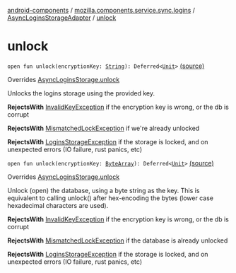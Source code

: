 [android-components](../../index.md) / [mozilla.components.service.sync.logins](../index.md) / [AsyncLoginsStorageAdapter](index.md) / [unlock](./unlock.md)

# unlock

`open fun unlock(encryptionKey: `[`String`](https://kotlinlang.org/api/latest/jvm/stdlib/kotlin/-string/index.html)`): Deferred<`[`Unit`](https://kotlinlang.org/api/latest/jvm/stdlib/kotlin/-unit/index.html)`>` [(source)](https://github.com/mozilla-mobile/android-components/blob/master/components/service/sync-logins/src/main/java/mozilla/components/service/sync/logins/AsyncLoginsStorage.kt#L303)

Overrides [AsyncLoginsStorage.unlock](../-async-logins-storage/unlock.md)

Unlocks the logins storage using the provided key.

**RejectsWith**
[InvalidKeyException](../-invalid-key-exception.md) if the encryption key is wrong, or the db is corrupt

**RejectsWith**
[MismatchedLockException](../-mismatched-lock-exception.md) if we're already unlocked

**RejectsWith**
[LoginsStorageException](../-logins-storage-exception.md) if the storage is locked, and on unexpected
    errors (IO failure, rust panics, etc)

`open fun unlock(encryptionKey: `[`ByteArray`](https://kotlinlang.org/api/latest/jvm/stdlib/kotlin/-byte-array/index.html)`): Deferred<`[`Unit`](https://kotlinlang.org/api/latest/jvm/stdlib/kotlin/-unit/index.html)`>` [(source)](https://github.com/mozilla-mobile/android-components/blob/master/components/service/sync-logins/src/main/java/mozilla/components/service/sync/logins/AsyncLoginsStorage.kt#L307)

Overrides [AsyncLoginsStorage.unlock](../-async-logins-storage/unlock.md)

Unlock (open) the database, using a byte string as the key.
This is equivalent to calling unlock() after hex-encoding the bytes (lower
case hexadecimal characters are used).

**RejectsWith**
[InvalidKeyException](../-invalid-key-exception.md) if the encryption key is wrong, or the db is corrupt

**RejectsWith**
[MismatchedLockException](../-mismatched-lock-exception.md) if the database is already unlocked

**RejectsWith**
[LoginsStorageException](../-logins-storage-exception.md) if the storage is locked, and on unexpected
    errors (IO failure, rust panics, etc)

